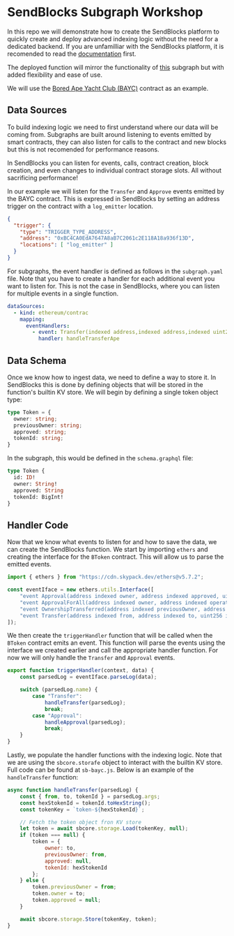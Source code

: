 # SendBlocks Subgraph Workshop

In this repo we will demonstrate how to create the SendBlocks platform to quickly create and deploy advanced indexing logic without the need for a dedicated backend. If you are unfamilliar with the SendBlocks platform, it is recomended to read the [documentation](https://sendblocks.readme.io/docs/the-basics) first.

The deployed function will mirror the functionality of [this](https://github.com/dabit3/bored-ape-yacht-club-api-and-subgraph) subgraph but with added flexibility and ease of use.

We will use the [Bored Ape Yacht Club (BAYC)](https://etherscan.io/address/0xBC4CA0EdA7647A8aB7C2061c2E118A18a936f13D) contract as an example.

## Data Sources

To build indexing logic we need to first understand where our data will be coming from. Subgraphs are built around listening to events emitted by smart contracts, they can also listen for calls to the contract and new blocks but this is not recomended for performance reasons.

In SendBlocks you can listen for events, calls, contract creation, block creation, and even changes to individual contract storage slots. All without sacrificing performance! 

In our example we will listen for the `Transfer` and `Approve` events emitted by the BAYC contract. This is expressed in SendBlocks by setting an address trigger on the contract with a `log_emitter` location.

```json
{
  "trigger": {
    "type": "TRIGGER_TYPE_ADDRESS",
    "address": "0xBC4CA0EdA7647A8aB7C2061c2E118A18a936f13D",
    "locations": [ "log_emitter" ]
  }
}
```

For subgraphs, the event handler is defined as follows in the `subgraph.yaml` file. Note that you have to create a handler for each additional event you want to listen for. This is not the case in SendBlocks, where you can listen for multiple events in a single function.

```yaml
dataSources:
  - kind: ethereum/contrac
    mapping:
      eventHandlers:
        - event: Transfer(indexed address,indexed address,indexed uint256)
          handler: handleTransferApe
```

## Data Schema

Once we know how to ingest data, we need to define a way to store it. In SendBlocks this is done by defining objects that will be stored in the function's builtin KV store. We will begin by defining a single token object type:

```typescript
type Token = {
  owner: string;
  previousOwner: string;
  approved: string;
  tokenId: string;
}
```

In the subgraph, this would be defined in the `schema.graphql` file:

```graphql
type Token {
  id: ID!
  owner: String!
  approved: String
  tokenId: BigInt!
}
```

## Handler Code

Now that we know what events to listen for and how to save the data, we can create the SendBlocks function. We start by importing `ethers` and creating the interface for the `BToken` contract. This will allow us to parse the emitted events. 

```javascript
import { ethers } from "https://cdn.skypack.dev/ethers@v5.7.2";

const eventIface = new ethers.utils.Interface([
    "event Approval(address indexed owner, address indexed approved, uint256 indexed tokenId)",
    "event ApprovalForAll(address indexed owner, address indexed operator, bool approved)",
    "event OwnershipTransferred(address indexed previousOwner, address indexed newOwner)",
    "event Transfer(address indexed from, address indexed to, uint256 indexed tokenId)",
]);
```

We then create the `triggerHandler` function that will be called when the `BToken` contract emits an event. This function will parse the events using the interface we created earlier and call the appropriate handler function. For now we will only handle the `Transfer` and `Approval` events.

```javascript
export function triggerHandler(context, data) {
    const parsedLog = eventIface.parseLog(data);

    switch (parsedLog.name) {
        case "Transfer":
            handleTransfer(parsedLog);
            break;
        case "Approval":
            handleApproval(parsedLog);
            break;
    }
}
```

Lastly, we populate the handler functions with the indexing logic. Note that we are using the `sbcore.storafe` object to interact with the builtin KV store. Full code can be found at `sb-bayc.js`. Below is an example of the `handleTransfer` function:

```javascript
async function handleTransfer(parsedLog) {
    const { from, to, tokenId } = parsedLog.args;
    const hexStokenId = tokenId.toHexString();
    const tokenKey = `token-${hexStokenId}`;

    // Fetch the token object fron KV store
    let token = await sbcore.storage.Load(tokenKey, null);
    if (token === null) {
        token = {
            owner: to,
            previousOwner: from,
            approved: null,
            tokenId: hexStokenId
        };
    } else {
        token.previousOwner = from;
        token.owner = to;
        token.approved = null;
    }

    await sbcore.storage.Store(tokenKey, token);
}
```
